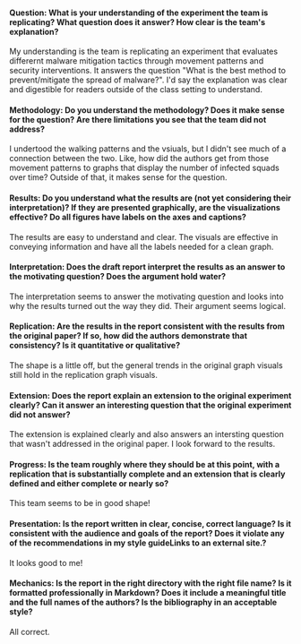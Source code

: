 #### Question:  What is your understanding of the experiment the team is replicating?  What question does it answer?  How clear is the team's explanation?

My understanding is the team is replicating an experiment that evaluates differernt malware mitigation tactics through movement patterns and security interventions. It answers the question "What is the best method to prevent/mitigate the spread of malware?". I'd say the explanation was clear and digestible for readers outside of the class setting to understand. 

#### Methodology: Do you understand the methodology?  Does it make sense for the question?  Are there limitations you see that the team did not address?

I undertood the walking patterns and the vsiuals, but I didn't see much of a connection between the two. Like, how did the authors get from those movement patterns to graphs that display the number of infected squads over time? Outside of that, it makes sense for the question.

#### Results: Do you understand what the results are (not yet considering their interpretation)?  If they are presented graphically, are the visualizations effective?  Do all figures have labels on the axes and captions?

The results are easy to understand and clear. The visuals are effective in conveying information and have all the labels needed for a clean graph.

#### Interpretation: Does the draft report interpret the results as an answer to the motivating question?  Does the argument hold water?

The interpretation seems to answer the motivating question and looks into why the results turned out the way they did. Their argument seems logical.

#### Replication: Are the results in the report consistent with the results from the original paper?  If so, how did the authors demonstrate that consistency?  Is it quantitative or qualitative?

The shape is a little off, but the general trends in the original graph visuals still hold in the replication graph visuals. 

#### Extension: Does the report explain an extension to the original experiment clearly?  Can it answer an interesting question that the original experiment did not answer?

The extension is explained clearly and also answers an intersting question that wasn't addressed in the original paper. I look forward to the results.

#### Progress: Is the team roughly where they should be at this point, with a replication that is substantially complete and an extension that is clearly defined and either complete or nearly so?

This team seems to be in good shape!

#### Presentation: Is the report written in clear, concise, correct language?  Is it consistent with the audience and goals of the report?  Does it violate any of the recommendations in my style guideLinks to an external site.?

It looks good to me!

#### Mechanics: Is the report in the right directory with the right file name?  Is it formatted professionally in Markdown?  Does it include a meaningful title and the full names of the authors?  Is the bibliography in an acceptable style? 

All correct.
